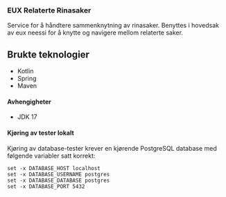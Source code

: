 ### EUX Relaterte Rinasaker

Service for å håndtere sammenknytning av rinasaker. Benyttes i hovedsak av eux neessi 
for å knytte og navigere mellom relaterte saker.

## Brukte teknologier
* Kotlin
* Spring
* Maven

#### Avhengigheter

* JDK 17

#### Kjøring av tester lokalt

Kjøring av database-tester krever en kjørende PostgreSQL database med følgende variabler satt korrekt:

```
set -x DATABASE_HOST localhost
set -x DATABASE_USERNAME postgres
set -x DATABASE_DATABASE postgres
set -x DATABASE_PORT 5432
```
